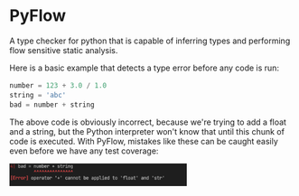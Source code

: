 # PyFlow
A type checker for python that is capable of inferring types and performing flow sensitive static analysis.

Here is a basic example that detects a type error before any code is run:

```py
number = 123 + 3.0 / 1.0
string = 'abc'
bad = number + string
```

The above code is obviously incorrect, because we're trying to
add a float and a string, but the Python interpreter won't know that until this chunk of code is executed.
With PyFlow, mistakes like these can be caught easily even before we have any test coverage:

<img src="./media/ss1.png" height=40/>
